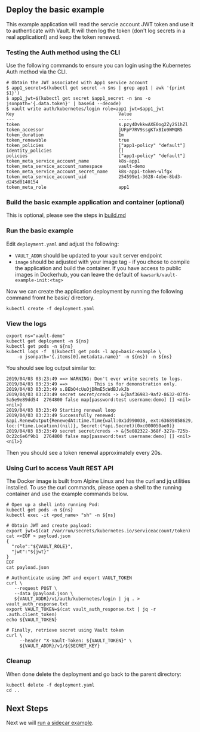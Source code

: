 ## Deploy the basic example

This example application will read the servcie account JWT token and use it to
authenticate with Vault. It will then log the token (don't log secrets in a
real application!) and keep the token renewed.

### Testing the Auth method using the CLI
Use the following commands to ensure you can login using the Kubernetes Auth method via the CLI.
```
# Obtain the JWT associated with App1 service account
$ app1_secret=$(kubectl get secret -n $ns | grep app1 | awk '{print $1}')
$ app1_jwt=$(kubectl get secret $app1_secret -n $ns -o jsonpath='{.data.token}' | base64 --decode)
$ vault write auth/kubernetes/login role=app1 jwt=$app1_jwt
Key                                       Value
---                                       -----
token                                     s.pzy4DvkkwAXE0og2Zy2S1hZl
token_accessor                            jUFpP7RV9ssgKTxBIo9WMQR5
token_duration                            1m
token_renewable                           true
token_policies                            ["app1-policy" "default"]
identity_policies                         []
policies                                  ["app1-policy" "default"]
token_meta_service_account_name           k8s-app1
token_meta_service_account_namespace      vault-demo
token_meta_service_account_secret_name    k8s-app1-token-wlfgx
token_meta_service_account_uid            254599e1-3628-4ebe-8bd3-d245d0140154
token_meta_role                           app1
```

### Build the basic example application and container (optional)
This is optional, please see the steps in [build.md](basic/build.md)

### Run the basic example
Edit `deployment.yaml` and adjust the following:
- `VAULT_ADDR` should be updated to your vault server endpoint
- `image` should be adjusted with your image tag - if you chose to compile the application and build the container. If you have access to public images in Dockerhub, you can leave the default of `kawsark/vault-example-init:<tag>` 

Now we can create the application deployment by running the following command fromt he basic/ directory.
```
kubectl create -f deployment.yaml
```

### View the logs
```
export ns="vault-demo"
kubectl get deployment -n ${ns}
kubectl get pods -n ${ns}
kubectl logs -f  $(kubectl get pods -l app=basic-example \
    -o jsonpath='{.items[0].metadata.name}' -n ${ns}) -n ${ns}
```

You should see log output similar to:
```
2019/04/03 03:23:49 ==> WARNING: Don't ever write secrets to logs.
2019/04/03 03:23:49 ==>          This is for demonstration only.
2019/04/03 03:23:49 s.BEbO4cUuOjDRmE5cWdBJvkJb
2019/04/03 03:23:49 secret secret/creds -> &{baf36983-9af2-8632-07f4-5a5e9e89dd54  2764800 false map[password:test username:demo] [] <nil> <nil>}
2019/04/03 03:23:49 Starting renewal loop
2019/04/03 03:23:49 Successfully renewed: &api.RenewOutput{RenewedAt:time.Time{wall:0x1d990038, ext:63689858629, loc:(*time.Location)(nil)}, Secret:(*api.Secret)(0xc000050ae0)}
2019/04/03 03:23:49 secret secret/creds -> &{5e082322-368f-327a-725b-0c22c6e6f9b1  2764800 false map[password:test username:demo] [] <nil> <nil>}
```

Then you should see a token renewal approximately every 20s.

### Using Curl to access Vault REST API
The Docker image is built from Alpine Linux and has the curl and jq utilities installed. To use the curl commands, please open a shell to the running container and use the example commands below. 
```
# Open up a shell into running Pod:
kubectl get pods -n ${ns}
kubectl exec -it <pod_name> "sh" -n ${ns}

# Obtain JWT and create payload:
export jwt=$(cat /var/run/secrets/kubernetes.io/serviceaccount/token)
cat <<EOF > payload.json
{
  "role":"${VAULT_ROLE}",
  "jwt":"${jwt}"
}
EOF
cat payload.json

# Authenticate using JWT and export VAULT_TOKEN
curl \
   --request POST \
   --data @payload.json \
   ${VAULT_ADDR}/v1/auth/kubernetes/login | jq . > vault_auth_response.txt
export VAULT_TOKEN=$(cat vault_auth_response.txt | jq -r .auth.client_token)
echo ${VAULT_TOKEN}

# Finally, retrieve secret using Vault token
curl \
     --header "X-Vault-Token: ${VAULT_TOKEN}" \
     ${VAULT_ADDR}/v1/${SECRET_KEY}
```


### Cleanup 

When done delete the deployment and go back to the parent directory:

```
kubectl delete -f deployment.yaml
cd ..
```

## Next Steps

Next we will [run a sidecar example](./4-deploy-sidecar.md).




